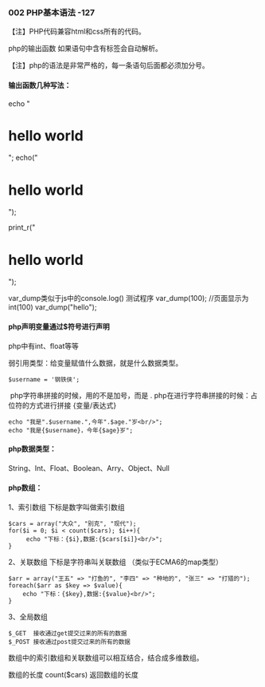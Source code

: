 ### 002   PHP基本语法    -127

【注】PHP代码兼容html和css所有的代码。

php的输出函数  如果语句中含有标签会自动解析。

【注】php的语法是非常严格的，每一条语句后面都必须加分号。



#### 输出函数几种写法：

echo "<h1>hello world</h1>";
echo("<h1>hello world</h1>");

print_r("<h1>hello world</h1>"); 



var_dump类似于js中的console.log()   测试程序
    var_dump(100);		//页面显示为int(100)
    var_dump("hello");



#### php声明变量通过$符号进行声明

php中有int、float等等

弱引用类型：给变量赋值什么数据，就是什么数据类型。

```
$username = '钢铁侠';
```

​	php字符串拼接的时候，用的不是加号，而是 .
​    php在进行字符串拼接的时候：占位符的方式进行拼接 {变量/表达式}

```
echo "我是".$username.",今年".$age."岁<br/>";
echo "我是{$username}，今年{$age}岁";
```



#### php数据类型：

String、Int、Float、Boolean、Arry、Object、Null



#### php数组：

1、索引数组  下标是数字叫做索引数组

```
$cars = array("大众", "别克", "现代");
for($i = 0; $i < count($cars); $i++){
     echo "下标：{$i},数据:{$cars[$i]}<br/>";
}
```

2、关联数组  下标是字符串叫关联数组   （类似于ECMA6的map类型）

```
$arr = array("王五" => "打鱼的", "李四" => "种地的", "张三" => "打猎的");
foreach($arr as $key => $value){
    echo "下标：{$key},数据:{$value}<br/>";
}
```

3、全局数组

  ```
 $_GET  接收通过get提交过来的所有的数据
 $_POST 接收通过post提交过来的所有的数据
  ```

数组中的索引数组和关联数组可以相互结合，结合成多维数组。

数组的长度 count($cars)  返回数组的长度
